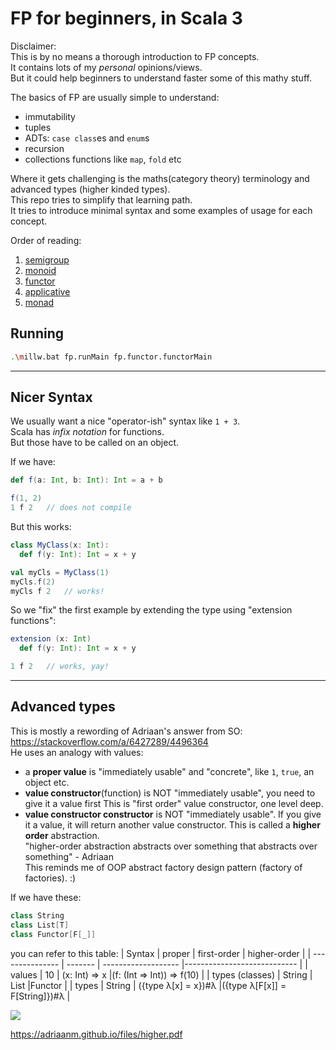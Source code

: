 # FP for beginners, in Scala 3

Disclaimer:  
This is by no means a thorough introduction to FP concepts.  
It contains lots of my *personal* opinions/views.  
But it could help beginners to understand faster some of this mathy stuff.

The basics of FP are usually simple to understand:
- immutability
- tuples
- ADTs: `case class`es and `enum`s
- recursion
- collections functions like `map`, `fold` etc


Where it gets challenging is the maths(category theory) terminology and advanced types (higher kinded types).  
This repo tries to simplify that learning path.  
It tries to introduce minimal syntax and some examples of usage for each concept.

Order of reading:  
1. [semigroup](https://github.com/sake92/fp4noobs/tree/main/fp/src/main/scala/fp/semigroup)
1. [monoid](https://github.com/sake92/fp4noobs/tree/main/fp/src/main/scala/fp/monoid)
1. [functor](https://github.com/sake92/fp4noobs/tree/main/fp/src/main/scala/fp/functor)
1. [applicative](https://github.com/sake92/fp4noobs/tree/main/fp/src/main/scala/fp/applicative)
1. [monad](https://github.com/sake92/fp4noobs/tree/main/fp/src/main/scala/fp/monad)

## Running

```bash
.\millw.bat fp.runMain fp.functor.functorMain
```

---
## Nicer Syntax
We usually want a nice "operator-ish" syntax like `1 + 3`.  
Scala has *infix notation* for functions.  
But those have to be called on an object. 

If we have:
```scala
def f(a: Int, b: Int): Int = a + b

f(1, 2)
1 f 2   // does not compile
```
But this works:
```scala
class MyClass(x: Int):
  def f(y: Int): Int = x + y

val myCls = MyClass(1)
myCls.f(2)
myCls f 2   // works!
```

So we "fix" the first example by extending the type using "extension functions":
```scala
extension (x: Int)
  def f(y: Int): Int = x + y

1 f 2   // works, yay!
```



---

## Advanced types
This is mostly a rewording of Adriaan's answer from SO: https://stackoverflow.com/a/6427289/4496364  
He uses an analogy with values:
- a **proper value** is "immediately usable" and "concrete", like `1`, `true`, an object etc. 
- **value constructor**(function) is NOT "immediately usable", you need to give it a value first
This is "first order" value constructor, one level deep.
- **value constructor constructor** is NOT "immediately usable". If you give it a value, it will return another value constructor. This is called a **higher order** abstraction.   
"higher-order abstraction abstracts over something that abstracts over something" - Adriaan   
This reminds me of OOP abstract factory design pattern (factory of factories). :)


If we have these:
```scala
class String
class List[T]
class Functor[F[_]]
```

you can refer to this table:
| Syntax          | proper  | first-order         | higher-order                  |
| --------------- | ------- | ------------------- |----------------------------   |
| values          | 10      | (x: Int) => x       |(f: (Int => Int)) => f(10)     |
| types (classes) | String  | List                |Functor                        |
| types           | String  | ({type λ[x] = x})#λ |({type λ[F[x]] = F[String]})#λ |


![](https://i.stack.imgur.com/K0dwL.jpg)


https://adriaanm.github.io/files/higher.pdf




